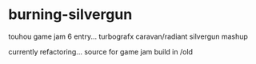 # burning-silvergun
touhou game jam 6 entry...
turbografx caravan/radiant silvergun mashup

currently refactoring...
source for game jam build in /old
